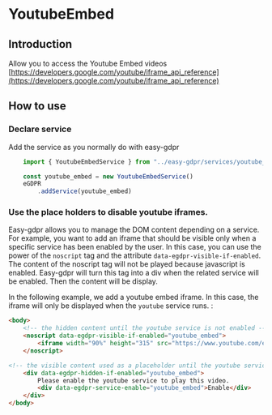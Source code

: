 # YoutubeEmbed

## Introduction
Allow you to access the Youtube Embed videos
[https://developers.google.com/youtube/iframe_api_reference](https://developers.google.com/youtube/iframe_api_reference)

## How to use

### Declare service
Add the service as you normally do with easy-gdpr
```javascript
    import { YoutubeEmbedService } from "../easy-gdpr/services/youtube_embed/youtube_embed"

    const youtube_embed = new YoutubeEmbedService()
    eGDPR
        .addService(youtube_embed)
```

### Use the place holders to disable youtube iframes.

Easy-gdpr allows you to manage the DOM content depending on a service. For example, you want to add an iframe that should be visible only when a specific service has been enabled by the user. In this case, you can use the power of the `noscript` tag and the attribute `data-egdpr-visible-if-enabled`. 
The content of the noscript tag will not be played because javascript is enabled. Easy-gdpr will turn this tag into a div when the related service will be enabled. Then the content will be display.

In the following example, we add a youtube embed iframe. In this case, the iframe will only be displayed when the `youtube` service runs. : 
```html
<body>
    <!-- the hidden content until the youtube service is not enabled -->
    <noscript data-egdpr-visible-if-enabled="youtube_embed">
        <iframe width="90%" height="315" src="https://www.youtube.com/embed/YOUTUBE_ID" frameborder="0" allow="accelerometer; autoplay; encrypted-media; gyroscope; picture-in-picture" allowfullscreen></iframe>
    </noscript>

<!-- the visible content used as a placeholder until the youtube service is not enabled -->
    <div data-egdpr-hidden-if-enabled="youtube_embed">
        Please enable the youtube service to play this video.
        <div data-egdpr-service-enable="youtube_embed">Enable</div>
    </div>
</body>
```